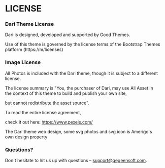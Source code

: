 # LICENSE

### Dari Theme License

Dari is designed, developed and supported by Good Themes.

Use of this theme is governed by the license terms of the Bootstrap Themes platform (https://m/licenses)

### Image License

All Photos is included with the Dari theme, though it is subject to a different license.

The license summary is "You, the purchaser of Dari, may use All Asset in the context of this theme to build and publish your own site,

but cannot redistribute the asset source".

To read the entire license agreement,

check it out here: https://www.pexels.com/

The Dari theme web design, some svg photos and svg icon is Amerigo's own design property

### Questions?

Don't hesitate to hit us up with questions – support@gegeensoft.com.
